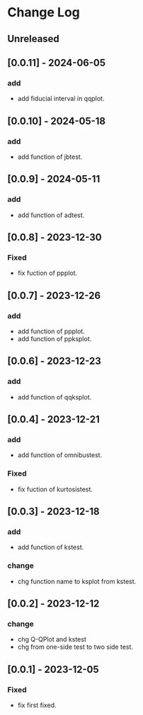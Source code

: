 # Change Log

## Unreleased

## [0.0.11] - 2024-06-05
### add
- add fiducial interval in qqplot.

## [0.0.10] - 2024-05-18
### add
- add function of jbtest.

## [0.0.9] - 2024-05-11
### add
- add function of adtest.

## [0.0.8] - 2023-12-30

### Fixed
- fix fuction of ppplot.

## [0.0.7] - 2023-12-26

### add
- add function of ppplot.
- add function of ppksplot.

## [0.0.6] - 2023-12-23

### add
- add function of qqksplot.

## [0.0.4] - 2023-12-21

### add
- add function of omnibustest.

### Fixed
- fix fuction of kurtosistest.

## [0.0.3] - 2023-12-18

### add
- add function of kstest.

### change
- chg function name to ksplot from kstest.

## [0.0.2] - 2023-12-12

### change
- chg Q-QPlot and kstest
- chg from one-side test to two side test.

## [0.0.1] - 2023-12-05

### Fixed
- fix first fixed.


